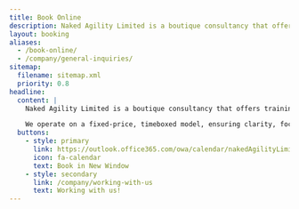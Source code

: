 ```yaml
---
title: Book Online
description: Naked Agility Limited is a boutique consultancy that offers training, coaching, mentoring, and facilitation to help people and teams evolve, integrate, and continuously improve.
layout: booking
aliases:
  - /book-online/
  - /company/general-inquiries/
sitemap:
  filename: sitemap.xml
  priority: 0.8
headline:
  content: |
    Naked Agility Limited is a boutique consultancy that offers training, coaching, mentoring, and facilitation to help people and teams evolve, integrate, and continuously improve. 

    We operate on a fixed-price, timeboxed model, ensuring clarity, focus, and real value without hourly tracking or approval delays. If you're ready to explore how we can help, book an initial consultation to get started.
  buttons:
    - style: primary
      link: https://outlook.office365.com/owa/calendar/nakedAgilityLimited@nkdagility.com/bookings/
      icon: fa-calendar
      text: Book in New Window
    - style: secondary
      link: /company/working-with-us
      text: Working with us!
---
```


